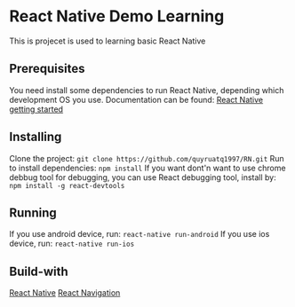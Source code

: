 # React Native Demo Learning
  This is projecet is used to learning basic React Native
  ## Prerequisites
  You need install some dependencies to run React Native, depending which development OS you use.
  Documentation can be found: [React Native getting started](https://facebook.github.io/react-native/docs/getting-started)
  ## Installing
  Clone the project:
  ```git clone https://github.com/quyruatq1997/RN.git```
  Run to install dependencies:
  ```npm install```
  If you want dont'n want to use chrome debbug tool for debugging, you can use React debugging tool, install by:
  ```npm install -g react-devtools```
  ## Running
  If you use android device, run:
  ```react-native run-android```
  If you use ios device, run:
  ```react-native run-ios```
  ## Build-with
  [React Native](https://facebook.github.io/react-native/)
  [React Navigation](https://reactnavigation.org/)
    
  
